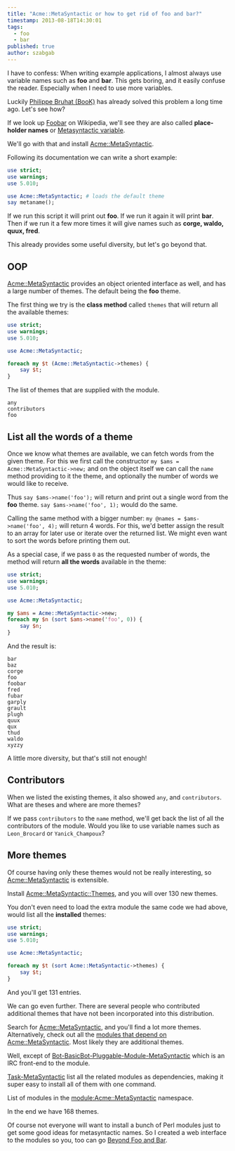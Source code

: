 ```yaml
---
title: "Acme::MetaSyntactic or how to get rid of foo and bar?"
timestamp: 2013-08-18T14:30:01
tags:
  - foo
  - bar
published: true
author: szabgab
---
```



I have to confess: When writing example applications, I almost always use variable names such as **foo** and **bar**.
This gets boring, and it easily confuse the reader. Especially when I need to use more variables.

Luckily [Philippe Bruhat (BooK)](http://www.bruhat.net/) has already solved this problem a long time ago. Let's
see how?


If we look up [Foobar](http://en.wikipedia.org/wiki/Foobar) on Wikipedia, we'll see they are
also called **place-holder names** or
[Metasyntactic variable](http://en.wikipedia.org/wiki/Metasyntactic_variable).

We'll go with that and install [Acme::MetaSyntactic](https://metacpan.org/pod/Acme::MetaSyntactic).

Following its documentation we can write a short example:

```perl
use strict;
use warnings;
use 5.010;

use Acme::MetaSyntactic; # loads the default theme
say metaname();
```

If we run this script it will print out **foo**. If we run it again it will print **bar**.
Then if we run it a few more times it will give names such as **corge, waldo, quux, fred**.

This already provides some useful diversity, but let's go beyond that.

## OOP

[Acme::MetaSyntactic](https://metacpan.org/pod/Acme::MetaSyntactic) provides
an object oriented interface as well, and has a large number of themes. The default being
the **foo** theme.

The first thing we try is the **class method** called `themes` that will
return all the available themes:

```perl
use strict;
use warnings;
use 5.010;

use Acme::MetaSyntactic;

foreach my $t (Acme::MetaSyntactic->themes) {
    say $t;
}
```

The list of themes that are supplied with the module.

```
any
contributors
foo
```

## List all the words of a theme

Once we know what themes are available, we can fetch words from the given theme.
For this we first call the constructor `my $ams = Acme::MetaSyntactic->new;`
and on the object itself we can call the `name` method providing to it the
theme, and optionally the number of words we would like to receive.

Thus `say $ams->name('foo');` will return and print out a single word
from the **foo** theme. `say $ams->name('foo', 1);` would do the same.

Calling the same method with a bigger number: `my @names = $ams->name('foo', 4);`
will return 4 words. For this, we'd better assign the result to an array for later
use or iterate over the returned list. We might even want to sort the words before
printing them out.

As a special case, if we pass `0` as the requested number of words, the method
will return **all the words** available in the theme:

```perl
use strict;
use warnings;
use 5.010;

use Acme::MetaSyntactic;

my $ams = Acme::MetaSyntactic->new;
foreach my $n (sort $ams->name('foo', 0)) {
    say $n;
}
```

And the result is:

```
bar
baz
corge
foo
foobar
fred
fubar
garply
grault
plugh
quux
qux
thud
waldo
xyzzy
```

A little more diversity, but that's still not enough!

## Contributors

When we listed the existing themes, it also showed `any`, and `contributors`. What are theses
and where are more themes?

If we pass `contributors` to the `name` method, we'll get back the list of all the contributors
of the module. Would you like to use variable names such as `Leon_Brocard` or `Yanick_Champoux`?

## More themes

Of course having only these themes would not be really interesting, so
[Acme::MetaSyntactic](https://metacpan.org/pod/Acme::MetaSyntactic) is extensible.

Install [Acme::MetaSyntactic::Themes](https://metacpan.org/pod/Acme::MetaSyntactic::Themes),
and you will over 130 new themes.

You don't even need to load the extra module the same code we had above, would list all the
**installed** themes:

```perl
use strict;
use warnings;
use 5.010;

use Acme::MetaSyntactic;

foreach my $t (sort Acme::MetaSyntactic->themes) {
    say $t;
}
```

And you'll get 131 entries.

We can go even further. There are several people who contributed additional themes that have not
been incorporated into this distribution.

Search for [Acme::MetaSyntactic](https://metacpan.org/search?q=Acme%3A%3AMetaSyntactic),
and you'll find a lot more themes. Alternatively, check out all the
[modules that depend on Acme::MetaSyntactic](https://metacpan.org/requires/distribution/Acme-MetaSyntactic).
Most likely they are additional themes.

Well, except of
[Bot-BasicBot-Pluggable-Module-MetaSyntactic](https://metacpan.org/release/Bot-BasicBot-Pluggable-Module-MetaSyntactic) which is an IRC front-end to the module.

[Task-MetaSyntactic](https://metacpan.org/release/Task-MetaSyntactic) list all the related modules
as dependencies, making it super easy to install all of them with one command.

List of modules in the [module:Acme::MetaSyntactic](https://metacpan.org/search?q=module:Acme::MetaSyntactic) namespace.

In the end we have 168 themes.

Of course not everyone will want to install a bunch of Perl modules just to get some good ideas for
metasyntactic names. So I created a web interface to the modules so you, too can go
[Beyond Foo and Bar](/foobar).

